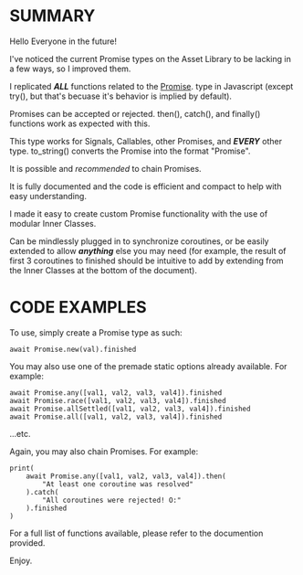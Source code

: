 # SUMMARY

Hello Everyone in the future!

I've noticed the current Promise types on the Asset Library to be lacking in a few ways, so I improved them.

I replicated ***ALL*** functions related to the [Promise](https://developer.mozilla.org/en-US/docs/Web/JavaScript/Reference/Global_Objects/Promise). type in Javascript (except try(), but that's becuase it's behavior is implied by default).

Promises can be accepted or rejected. then(), catch(), and finally() functions work as expected with this.

This type works for Signals, Callables, other Promises, and ***EVERY*** other type. to_string() converts the Promise into the format "Promise<Type>".

It is possible and *recommended* to chain Promises.

It is fully documented and the code is efficient and compact to help with easy understanding.

I made it easy to create custom Promise functionality with the use of modular Inner Classes.

Can be mindlessly plugged in to synchronize coroutines, or be easily extended to allow ***anything*** else you may need (for example, the result of first 3 coroutines to finished should be intuitive to add by extending from the Inner Classes at the bottom of the document).

# CODE EXAMPLES

To use, simply create a Promise type as such:
```
await Promise.new(val).finished
```
You may also use one of the premade static options already available. For example:
```
await Promise.any([val1, val2, val3, val4]).finished
await Promise.race([val1, val2, val3, val4]).finished
await Promise.allSettled([val1, val2, val3, val4]).finished
await Promise.all([val1, val2, val3, val4]).finished
```

...etc.

Again, you may also chain Promises. For example:

```
print(
    await Promise.any([val1, val2, val3, val4]).then(
        "At least one coroutine was resolved"
    ).catch(
        "All coroutines were rejected! O:"
    ).finished
)
```

For a full list of functions available, please refer to the documention provided.

Enjoy.
